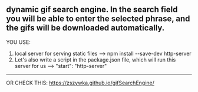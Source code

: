 dynamic gif search engine. In the search field you will be able to enter the selected phrase, and the gifs will be downloaded automatically.
-----------------------------------------------------------------------------------------------------------------------------
YOU USE:
1. local server for serving static files --> npm install --save-dev http-server
2. Let's also write a script in the package.json file, which will run this server for us --> "start": "http-server"
-----------------------------------------------------------------------------------------------------------------------------
OR CHECK THIS:
https://zszywka.github.io/gifSearchEngine/
